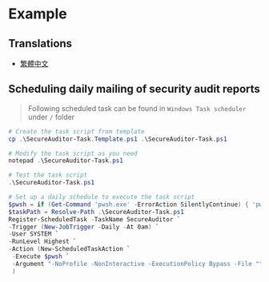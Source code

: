 # Example

## Translations

- [繁體中文](./README.zh-TW.md)

## Scheduling daily mailing of security audit reports

> Following scheduled task can be found in `Windows Task scheduler` under `/` folder

```powershell
# Create the task script from template
cp .\SecureAuditor-Task.Template.ps1 .\SecureAuditor-Task.ps1

# Modify the task script as you need
notepad .\SecureAuditor-Task.ps1

# Test the task script
.\SecureAuditor-Task.ps1

# Set up a daily schedule to execute the task script
$pwsh = if (Get-Command 'pwsh.exe' -ErrorAction SilentlyContinue) { 'pwsh.exe' } else { 'powershell.exe' }
$taskPath = Resolve-Path .\SecureAuditor-Task.ps1
Register-ScheduledTask -TaskName SecureAuditor `
-Trigger (New-JobTrigger -Daily -At 0am) `
-User SYSTEM `
-RunLevel Highest `
-Action (New-ScheduledTaskAction `
 -Execute $pwsh `
 -Argument "-NoProfile -NonInteractive -ExecutionPolicy Bypass -File ""$taskPath""" `
 )
```
